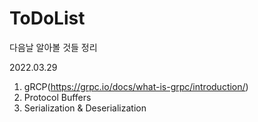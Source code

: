 # ToDoList


다음날 알아볼 것들 정리


2022.03.29

1. gRCP(https://grpc.io/docs/what-is-grpc/introduction/) 
2. Protocol Buffers
3. Serialization & Deserialization
